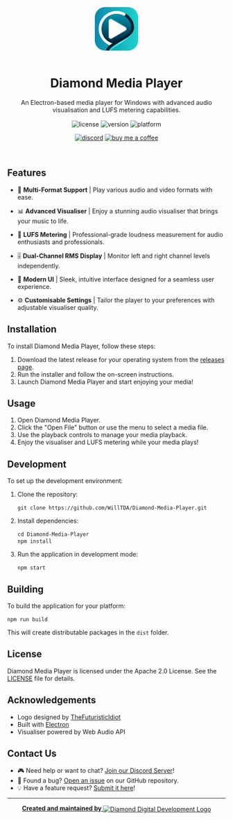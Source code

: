 <div align="center">
   <img alt="Diamond Digital Development Logo" src="./src/assets/diamondmediaplayer.png" style="width:100px;height:auto;margin-bottom:1rem;" />

   # Diamond Media Player

   <p style="margin-bottom:1rem;">An Electron-based media player for Windows with advanced audio visualisation and LUFS metering capabilities.</p>
</div>

<div align="center">

  ![license](https://img.shields.io/badge/license-Apache%202.0-blue?style=flat-square)
  ![version](https://img.shields.io/badge/version-1.0.0-brightgreen?style=flat-square)
  ![platform](https://img.shields.io/badge/platform-Windows-lightgrey?style=flat-square)

  [![discord](https://img.shields.io/discord/667479986214666272?logo=discord&logoColor=white&style=flat-square)](https://diamonddigital.dev/discord)
  [![buy me a coffee](https://img.shields.io/badge/-Buy%20Me%20a%20Coffee-ffdd00?logo=Buy%20Me%20A%20Coffee&logoColor=000000&style=flat-square)](https://www.buymeacoffee.com/willtda)

</div>

<br />

## Features

- 🎵 <b>Multi-Format Support</b> | Play various audio and video formats with ease.

- 📊 <b>Advanced Visualiser</b> | Enjoy a stunning audio visualiser that brings your music to life.

- 📏 <b>LUFS Metering</b> | Professional-grade loudness measurement for audio enthusiasts and professionals.

- 🎚️ <b>Dual-Channel RMS Display</b> | Monitor left and right channel levels independently.

- 🎨 <b>Modern UI</b> | Sleek, intuitive interface designed for a seamless user experience.

- ⚙️ <b>Customisable Settings</b> | Tailor the player to your preferences with adjustable visualiser quality.

## Installation

To install Diamond Media Player, follow these steps:

1. Download the latest release for your operating system from the [releases page](https://github.com/WillTDA/Diamond-Media-Player/releases).
2. Run the installer and follow the on-screen instructions.
3. Launch Diamond Media Player and start enjoying your media!

## Usage

1. Open Diamond Media Player.
2. Click the "Open File" button or use the menu to select a media file.
3. Use the playback controls to manage your media playback.
4. Enjoy the visualiser and LUFS metering while your media plays!

## Development

To set up the development environment:

1. Clone the repository:
   ```
   git clone https://github.com/WillTDA/Diamond-Media-Player.git
   ```

2. Install dependencies:
   ```
   cd Diamond-Media-Player
   npm install
   ```

3. Run the application in development mode:
   ```
   npm start
   ```

## Building

To build the application for your platform:

```
npm run build
```

This will create distributable packages in the `dist` folder.

## License

Diamond Media Player is licensed under the Apache 2.0 License. See the [LICENSE](LICENSE) file for details.

## Acknowledgements

- Logo designed by [TheFuturisticIdiot](https://youtube.com/TheFuturisticIdiot)
- Built with [Electron](https://www.electronjs.org/)
- Visualiser powered by Web Audio API

## Contact Us

- 🎮 Need help or want to chat? [Join our Discord Server](https://diamonddigital.dev/discord)!
- 🐛 Found a bug? [Open an issue](https://github.com/WillTDA/Diamond-Media-Player/issues) on our GitHub repository.
- 💡 Have a feature request? [Submit it here](https://github.com/WillTDA/Diamond-Media-Player/issues/new?labels=enhancement)!

---

<div align="center">
  <a href="https://diamonddigital.dev/">
  <strong>Created and maintained by</strong>
  <img align="center" alt="Diamond Digital Development Logo" src="https://diamonddigital.dev/img/png/ddd_logo_text_transparent.png" style="width:25%;height:auto" /></a>
</div>
